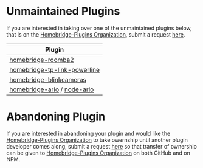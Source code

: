 # Unmaintained Plugins
If you are interested in taking over one of the unmaintained plugins below, that is on the [Homebridge-Plugins Organization](https://github.com/homebridge-plugins), submit a request [here](https://github.com/homebridge/unmaintained-plugins/issues/new?assignees=Homebridge+Collaborators&labels=pending-review&template=maintain.md&title=Request+to+Maintain+Repo).

| Plugin  |                                                                 
|---------|
| [homebridge-roomba2](https://github.com/homebridge-plugins/homebridge-roomba2) |
| [homebridge-tp-link-powerline](https://github.com/homebridge-plugins/homebridge-tp-link-powerline) |
| [homebridge-blinkcameras](https://github.com/homebridge-plugins/homebridge-blinkcameras) |
| [homebridge-arlo](https://github.com/homebridge-plugins/homebridge-arlo) / [node-arlo](https://github.com/homebridge-plugins/node-arlo) |



# Abandoning Plugin
If you are interested in abandoning your plugin and would like the [Homebridge-Plugins Organization](https://github.com/homebridge-plugins) to take owernship until another plugin developer comes along, submit a request [here](https://github.com/homebridge/unmaintained-plugins/issues/new?assignees=Homebridge+Collaborators&labels=pending-review&template=abandon.md&title=Request+to+Abondon+Plugin) so that transfer of ownership can be given to [Homebridge-Plugins Organization](https://github.com/homebridge-plugins) on both GitHub and on NPM.
